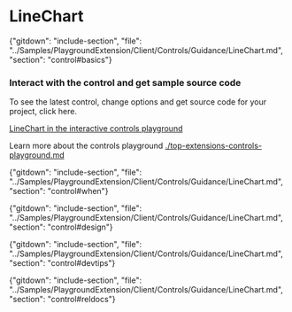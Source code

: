 ﻿# LineChart

{"gitdown": "include-section", "file": "../Samples/PlaygroundExtension/Client/Controls/Guidance/LineChart.md", "section": "control#basics"}

<!-- TODO get an IMAGE to embed here -->

### Interact with the control and get sample source code
To see the latest control, change options and get source code for your project, click here.

<a href="https://ms.portal.azure.com/?Microsoft_Azure_Playground=true#blade/Microsoft_Azure_Playground/ControlsIndexBlade/LineChartPlayground" target="_blank">LineChart in the interactive controls playground</a>

Learn more about the controls playground [./top-extensions-controls-playground.md](./top-extensions-controls-playground.md)


<!-- TODO get an SAMPLE CODE to embed here -->

{"gitdown": "include-section", "file": "../Samples/PlaygroundExtension/Client/Controls/Guidance/LineChart.md", "section": "control#when"}

{"gitdown": "include-section", "file": "../Samples/PlaygroundExtension/Client/Controls/Guidance/LineChart.md", "section": "control#design"}

{"gitdown": "include-section", "file": "../Samples/PlaygroundExtension/Client/Controls/Guidance/LineChart.md", "section": "control#devtips"}

{"gitdown": "include-section", "file": "../Samples/PlaygroundExtension/Client/Controls/Guidance/LineChart.md", "section": "control#reldocs"}
